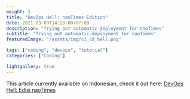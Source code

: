 ```yaml
---
weight: 3
title: "DevOps Hell: naoTimes Edition"
date: 2021-03-09T14:28:00+07:00
description: "Trying out automatic-deployment for naoTimes"
subtitle: "Trying out automatic-deployment for naoTimes"
featuredImage: "/assets/img/ci_cd_hell.png"

tags: ["coding", "devops", "tutorial"]
categories: ["Coding"]

lightgallery: true
---
```


<!--more-->

This article currently available on Indonesian, check it out here: [DevOps Hell: Edisi naoTimes](/posts/devops-hell-naotimes)